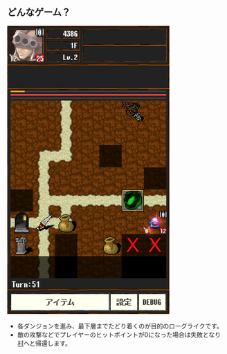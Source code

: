## どんなゲーム？
![](img/WhatGame.png)

- 各ダンジョンを進み、最下層までたどり着くのが目的のローグライクです。
- 敵の攻撃などでプレイヤーのヒットポイントが0になった場合は失敗となり[村](../Village/README.md)へと帰還します。